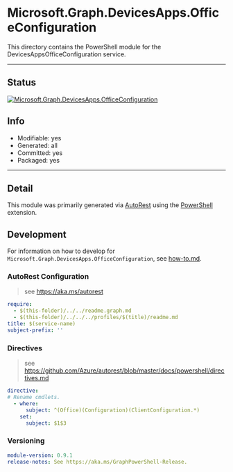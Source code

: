 <!-- region Generated -->
# Microsoft.Graph.DevicesApps.OfficeConfiguration
This directory contains the PowerShell module for the DevicesAppsOfficeConfiguration service.

---
## Status
[![Microsoft.Graph.DevicesApps.OfficeConfiguration](https://img.shields.io/powershellgallery/v/Microsoft.Graph.DevicesApps.OfficeConfiguration.svg?style=flat-square&label=Microsoft.Graph.DevicesApps.OfficeConfiguration "Microsoft.Graph.DevicesApps.OfficeConfiguration")](https://www.powershellgallery.com/packages/Microsoft.Graph.DevicesApps.OfficeConfiguration/)

## Info
- Modifiable: yes
- Generated: all
- Committed: yes
- Packaged: yes

---
## Detail
This module was primarily generated via [AutoRest](https://github.com/Azure/autorest) using the [PowerShell](https://github.com/Azure/autorest.powershell) extension.

## Development
For information on how to develop for `Microsoft.Graph.DevicesApps.OfficeConfiguration`, see [how-to.md](how-to.md).
<!-- endregion -->

### AutoRest Configuration

> see https://aka.ms/autorest

``` yaml
require:
  - $(this-folder)/../../readme.graph.md
  - $(this-folder)/../../../profiles/$(title)/readme.md
title: $(service-name)
subject-prefix: ''

```

### Directives

> see https://github.com/Azure/autorest/blob/master/docs/powershell/directives.md

``` yaml
directive:
# Rename cmdlets.
  - where:
      subject: ^(Office)(Configuration)(ClientConfiguration.*)
    set:
      subject: $1$3
```
### Versioning

``` yaml
module-version: 0.9.1
release-notes: See https://aka.ms/GraphPowerShell-Release.
```
